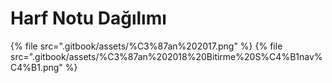 # Harf Notu Dağılımı

<!--Index-->

{% file src=".gitbook/assets/%C3%87an%202017.png" %}
{% file src=".gitbook/assets/%C3%87an%202018%20Bitirme%20S%C4%B1nav%C4%B1.png" %}

<!--Index-->
